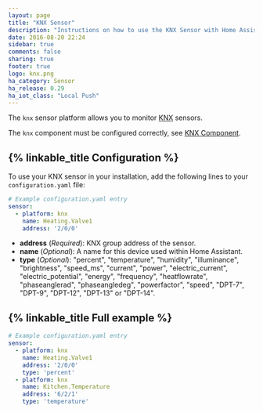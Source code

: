```yaml
---
layout: page
title: "KNX Sensor"
description: "Instructions on how to use the KNX Sensor with Home Assistant."
date: 2016-08-20 22:24
sidebar: true
comments: false
sharing: true
footer: true
logo: knx.png
ha_category: Sensor
ha_release: 0.29
ha_iot_class: "Local Push"
---
```


The `knx` sensor platform allows you to monitor [KNX](http://www.knx.org) sensors. 

The `knx` component must be configured correctly, see [KNX Component](/components/knx).

## {% linkable_title Configuration %}

To use your KNX sensor in your installation, add the following lines to your `configuration.yaml` file:

```yaml
# Example configuration.yaml entry
sensor:
  - platform: knx
    name: Heating.Valve1
    address: '2/0/0'
```



- **address** (*Required*): KNX group address of the sensor.
- **name** (*Optional*): A name for this device used within Home Assistant.
- **type** (*Optional*): "percent", "temperature", "humidity", "illuminance", "brightness", "speed_ms", "current", "power", "electric_current", "electric_potential", "energy", "frequency", "heatflowrate", "phaseanglerad", "phaseangledeg", "powerfactor", "speed", "DPT-7", "DPT-9", "DPT-12", "DPT-13" or "DPT-14".

## {% linkable_title Full example %}

```yaml
# Example configuration.yaml entry
sensor:
  - platform: knx
    name: Heating.Valve1
    address: '2/0/0'
    type: 'percent'
  - platform: knx
    name: Kitchen.Temperature
    address: '6/2/1'
    type: 'temperature'
```
